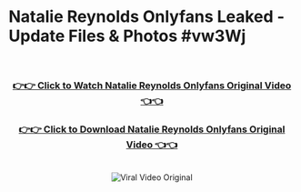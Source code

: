 # Natalie Reynolds Onlyfans Leaked - Update Files & Photos #vw3Wj


<br>
<div align="center">
<h3><a href="https://links2leaks.com/nataliereynolds" rel="nofollow">👉👉 Click to Watch Natalie Reynolds Onlyfans Original Video 👈👈</a></h3>
<h3><a href="https://links2leaks.com/nataliereynolds" rel="nofollow">👉👉 Click to Download Natalie Reynolds Onlyfans Original Video 👈👈</a></h3>
<br>
<a href="https://links2leaks.com/nataliereynolds" rel="nofollow"><img src="https://i.ibb.co/Gkj2r4b/banner.png" alt="Viral Video Original" style="max-width: 100%; display: inline-block;" data-target="animated-image.originalImage"></a>
</div>
